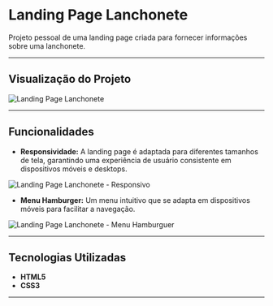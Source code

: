 # Landing Page Lanchonete

Projeto pessoal de uma landing page criada para fornecer informações sobre uma lanchonete.

---

## Visualização do Projeto

![Landing Page Lanchonete](https://github.com/Imayagmb/Langing-Page-Lanchonete/assets/129901845/6c804457-eeb6-4d8d-8b32-46a57f610cae)

---

## Funcionalidades

- **Responsividade:** A landing page é adaptada para diferentes tamanhos de tela, garantindo uma experiência de usuário consistente em dispositivos móveis e desktops.

![Landing Page Lanchonete - Responsivo](https://github.com/Imayagmb/Landing-Page-Lanchonete/assets/129901845/aed4fc82-cd86-47b4-ad6e-a342dbac3e7d)

- **Menu Hamburger:** Um menu intuitivo que se adapta em dispositivos móveis para facilitar a navegação.

![Landing Page Lanchonete - Menu Hamburguer](https://github.com/Imayagmb/Landing-Page-Lanchonete/assets/129901845/0dac9cdf-22e9-4319-b6ad-c67432e5745e)

---

## Tecnologias Utilizadas

- **HTML5**
- **CSS3**

---
